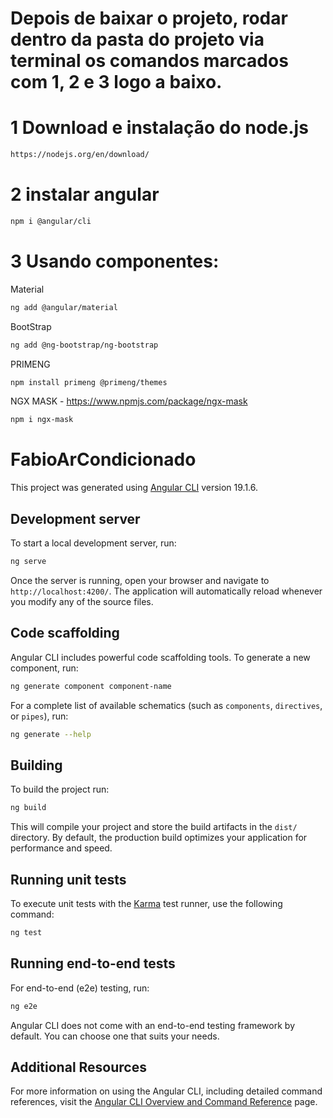# Depois de baixar o projeto, rodar dentro da pasta do projeto via terminal os comandos marcados com 1, 2 e 3 logo a baixo.


#  1 Download e instalação do node.js
```bash
https://nodejs.org/en/download/
```
# 2 instalar angular
```bash
npm i @angular/cli
```

# 3 Usando componentes:
Material
```bash
ng add @angular/material
```
BootStrap
```bash
ng add @ng-bootstrap/ng-bootstrap
```
PRIMENG
```bash
npm install primeng @primeng/themes
```
NGX MASK - https://www.npmjs.com/package/ngx-mask
```bash
npm i ngx-mask
```
# FabioArCondicionado

This project was generated using [Angular CLI](https://github.com/angular/angular-cli) version 19.1.6.

## Development server

To start a local development server, run:

```bash
ng serve
```

Once the server is running, open your browser and navigate to `http://localhost:4200/`. The application will automatically reload whenever you modify any of the source files.

## Code scaffolding

Angular CLI includes powerful code scaffolding tools. To generate a new component, run:

```bash
ng generate component component-name
```

For a complete list of available schematics (such as `components`, `directives`, or `pipes`), run:

```bash
ng generate --help
```

## Building

To build the project run:

```bash
ng build
```

This will compile your project and store the build artifacts in the `dist/` directory. By default, the production build optimizes your application for performance and speed.

## Running unit tests

To execute unit tests with the [Karma](https://karma-runner.github.io) test runner, use the following command:

```bash
ng test
```

## Running end-to-end tests

For end-to-end (e2e) testing, run:

```bash
ng e2e
```

Angular CLI does not come with an end-to-end testing framework by default. You can choose one that suits your needs.

## Additional Resources

For more information on using the Angular CLI, including detailed command references, visit the [Angular CLI Overview and Command Reference](https://angular.dev/tools/cli) page.
